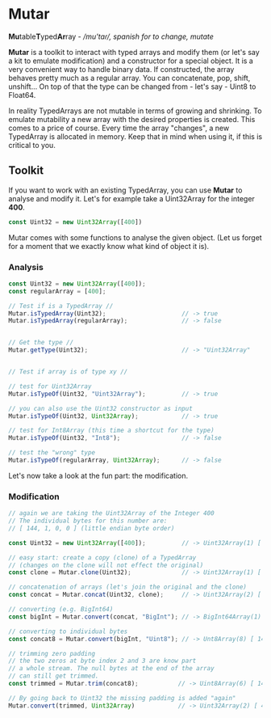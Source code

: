 # Mutar
**Mu**table**T**yped**Ar**ray - _/mu'taɾ/, spanish for to change, mutate_

**Mutar** is a toolkit to interact with typed arrays and modify them (or let's say a kit to emulate modification) and a constructor for a special object. It is a very convenient way to handle binary data. If constructed, the array behaves pretty much as a regular array. You can concatenate, pop, shift, unshift... On top of that the type can be changed from - let's say - Uint8 to Float64. 

In reality TypedArrays are not mutable in terms of growing and shrinking. To emulate mutability a new array with the desired properties is created. This comes to a price of course. Every time the array "changes", a new TypedArray is allocated in memory. Keep that in mind when using it, if this is critical to you.

## Toolkit
If you want to work with an existing TypedArray, you can use **Mutar** to analyse and modify it. Let's for example take a Uint32Array for the integer **400**.

```js
const Uint32 = new Uint32Array([400])
```
Mutar comes with some functions to analyse the given object. (Let us forget for a moment that we exactly know what kind of object it is).

### Analysis
```js
const Uint32 = new Uint32Array([400]);
const regularArray = [400];

// Test if is a TypedArray //
Mutar.isTypedArray(Uint32);                     // -> true
Mutar.isTypedArray(regularArray);               // -> false


// Get the type //
Mutar.getType(Uint32);                          // -> "Uint32Array"


// Test if array is of type xy //

// test for Uint32Array
Mutar.isTypeOf(Uint32, "Uint32Array");          // -> true

// you can also use the Uint32 constructor as input
Mutar.isTypeOf(Uint32, Uint32Array);            // -> true

// test for Int8Array (this time a shortcut for the type)
Mutar.isTypeOf(Uint32, "Int8");                 // -> false

// test the "wrong" type
Mutar.isTypeOf(regularArray, Uint32Array);      // -> false
```

Let's now take a look at the fun part: the modification.

### Modification
```js
// again we are taking the Uint32Array of the Integer 400
// The individual bytes for this number are:
// [ 144, 1, 0, 0 ] (little endian byte order)

const Uint32 = new Uint32Array([400]);          // -> Uint32Array(1) [ 400 ]

// easy start: create a copy (clone) of a TypedArray
// (changes on the clone will not effect the original)
const clone = Mutar.clone(Uint32);              // -> Uint32Array(1) [ 400 ]

// concatenation of arrays (let's join the original and the clone)
const concat = Mutar.concat(Uint32, clone);     // -> Uint32Array(2) [ 400, 400 ]

// converting (e.g. BigInt64)
const bigInt = Mutar.convert(concat, "BigInt"); // -> BigInt64Array(1) [ 1717986918800n ]

// converting to individual bytes
const concat8 = Mutar.convert(bigInt, "Uint8"); // -> Unt8Array(8) [ 144, 1, 0, 0, 144, 1, 0, 0]

// trimming zero padding
// the two zeros at byte index 2 and 3 are know part
// a whole stream. The null bytes at the end of the array
// can still get trimmed.
const trimmed = Mutar.trim(concat8);           // -> Uint8Array(6) [ 144, 1, 0, 0, 144, 1 ]

// By going back to Uint32 the missing padding is added "again"
Mutar.convert(trimmed, Uint32Array)            // -> Uint32Array(2) [ 400, 400 ] | Unt8Array(8) [ 144, 1, 0, 0, 144, 1, 0, 0]



```
